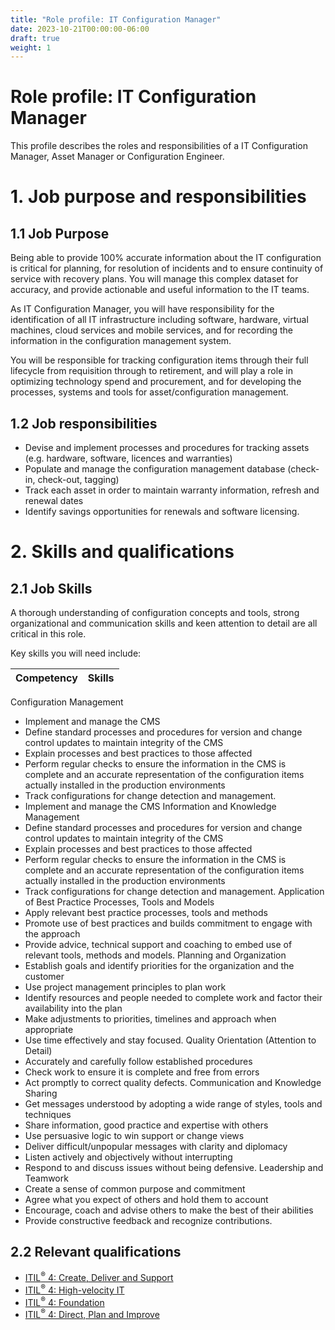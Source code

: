 ```yaml
---
title: "Role profile: IT Configuration Manager"
date: 2023-10-21T00:00:00-06:00
draft: true
weight: 1
---
```


# Role profile: IT Configuration Manager
This profile describes the roles and responsibilities of a IT Configuration Manager, Asset Manager or Configuration Engineer.

# 1. Job purpose and responsibilities
## 1.1 Job Purpose
Being able to provide 100% accurate information about the IT configuration is critical for planning, for resolution of incidents and to ensure continuity of service with recovery plans. You will manage this complex dataset for accuracy, and provide actionable and useful information to the IT teams.

As IT Configuration Manager, you will have responsibility for the identification of all IT infrastructure including software, hardware, virtual machines, cloud services and mobile services, and for recording the information in the configuration management system.

You will be responsible for tracking configuration items through their full lifecycle from requisition through to retirement, and will play a role in optimizing technology spend and procurement, and for developing the processes, systems and tools for asset/configuration management.

## 1.2 Job responsibilities
- Devise and implement processes and procedures for tracking assets (e.g. hardware, software, licences and warranties)
- Populate and manage the configuration management database (check-in, check-out, tagging)
- Track each asset in order to maintain warranty information, refresh and renewal dates
- Identify savings opportunities for renewals and software licensing.

# 2. Skills and qualifications
## 2.1 Job Skills
A thorough understanding of configuration concepts and tools, strong organizational and communication skills and keen attention to detail are all critical in this role.

Key skills you will need include:

| Competency | Skills |
| - | - |
Configuration Management
* Implement and manage the CMS
* Define standard processes and procedures for version and change control updates to maintain integrity of the CMS
* Explain processes and best practices to those affected
* Perform regular checks to ensure the information in the CMS is complete and an accurate representation of the configuration items actually installed in the production environments
* Track configurations for change detection and management.
* Implement and manage the CMS
Information and Knowledge Management
* Define standard processes and procedures for version and change control updates to maintain integrity of the CMS
* Explain processes and best practices to those affected
* Perform regular checks to ensure the information in the CMS is complete and an accurate representation of the configuration items actually installed in the production environments
* Track configurations for change detection and management.
Application of Best Practice Processes, Tools and Models
* Apply relevant best practice processes, tools and methods
* Promote use of best practices and builds commitment to engage with the approach
* Provide advice, technical support and coaching to embed use of relevant tools, methods and models.
Planning and Organization
* Establish goals and identify priorities for the organization and the customer
* Use project management principles to plan work
* Identify resources and people needed to complete work and factor their availability into the plan
* Make adjustments to priorities, timelines and approach when appropriate
* Use time effectively and stay focused.
Quality Orientation (Attention to Detail)
* Accurately and carefully follow established procedures
* Check work to ensure it is complete and free from errors
* Act promptly to correct quality defects.
Communication and Knowledge Sharing
* Get messages understood by adopting a wide range of styles, tools and techniques
* Share information, good practice and expertise with others
* Use persuasive logic to win support or change views
* Deliver difficult/unpopular messages with clarity and diplomacy
* Listen actively and objectively without interrupting
* Respond to and discuss issues without being defensive.
Leadership and Teamwork
* Create a sense of common purpose and commitment
* Agree what you expect of others and hold them to account
* Encourage, coach and advise others to make the best of their abilities
* Provide constructive feedback and recognize contributions.

## 2.2 Relevant qualifications
- [ITIL<sup>®</sup> 4: Create, Deliver and Support](https://www.axelos.com/certifications/itil-service-management/managing-professional/create-deliver-and-support)
- [ITIL<sup>®</sup> 4: High-velocity IT](https://www.axelos.com/certifications/itil-service-management/managing-professional/high-velocity-it)
- [ITIL<sup>®</sup> 4: Foundation](https://www.axelos.com/certifications/itil-service-management/itil-4-foundation)
- [ITIL<sup>®</sup> 4: Direct, Plan and Improve](https://www.axelos.com/certifications/itil-service-management/managing-professional/direct-plan-and-improve)
